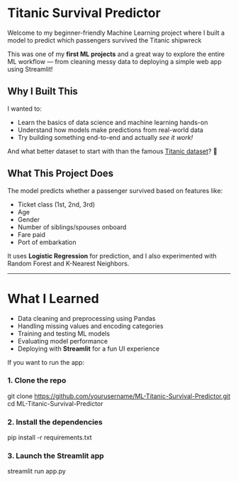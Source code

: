 #  Titanic Survival Predictor

Welcome to my beginner-friendly Machine Learning project where I built a model to predict which passengers survived the Titanic shipwreck 

This was one of my **first ML projects** and a great way to explore the entire ML workflow — from cleaning messy data to deploying a simple web app using Streamlit!



##  Why I Built This

I wanted to:
- Learn the basics of data science and machine learning hands-on
- Understand how models make predictions from real-world data
- Try building something end-to-end and actually *see it work!*

And what better dataset to start with than the famous [Titanic dataset](https://www.kaggle.com/c/titanic/data)? 🚢



##  What This Project Does

The model predicts whether a passenger survived based on features like:

- Ticket class (1st, 2nd, 3rd)
- Age
- Gender
- Number of siblings/spouses onboard
- Fare paid
- Port of embarkation

It uses **Logistic Regression** for prediction, and I also experimented with Random Forest and K-Nearest Neighbors.

---

# What I Learned

- Data cleaning and preprocessing using Pandas  
- Handling missing values and encoding categories  
- Training and testing ML models  
- Evaluating model performance  
- Deploying with **Streamlit** for a fun UI experience




If you want to run the app:

### 1. Clone the repo

git clone https://github.com/yourusername/ML-Titanic-Survival-Predictor.git
cd ML-Titanic-Survival-Predictor

### 2. Install the dependencies
pip install -r requirements.txt

### 3. Launch the Streamlit app
streamlit run app.py


